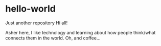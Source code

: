 # hello-world
Just another repository
Hi all!

Asher here, I like technology and learning about how people think/what connects them in the world. Oh, and coffee...
